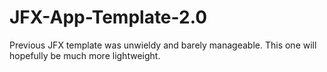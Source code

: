 # JFX-App-Template-2.0
Previous JFX template was unwieldy and barely manageable. This one will hopefully be much more lightweight.
